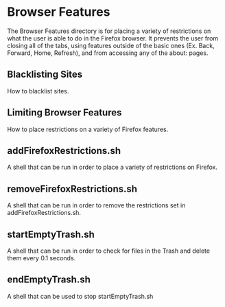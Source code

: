 # Browser Features

The Browser Features directory is for placing a variety of restrictions on what
the user is able to do in the Firefox browser.  It prevents the user from closing
all of the tabs, using features outside of the basic ones (Ex. Back, Forward, Home,
Refresh), and from accessing any of the about: pages.

## Blacklisting Sites
How to blacklist sites.

## Limiting Browser Features
How to place restrictions on a variety of Firefox features.

## addFirefoxRestrictions.sh
A shell that can be run in order to place a variety of restrictions on Firefox.

## removeFirefoxRestrictions.sh
A shell that can be run in order to remove the restrictions set in addFirefoxRestrictions.sh.

## startEmptyTrash.sh
A shell that can be run in order to check for files in the Trash and delete them every 0.1 seconds.

## endEmptyTrash.sh
A shell that can be used to stop startEmptyTrash.sh

